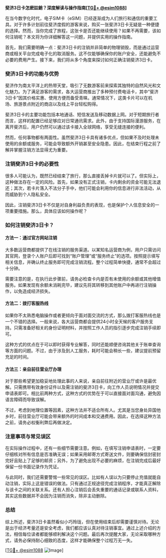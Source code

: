 **斐济3日卡怎麽註銷？深度解读与操作指南[[TG💪+ @esim1088](https://t.me/s/esim1088)]**

在当今数字化时代，电子SIM卡（eSIM）已经逐渐成为人们旅行和通信的重要工具。对于许多计划前往斐济度假的游客来说，购买一张斐济3日卡无疑是一种便捷的选择。然而，当你完成了旅程，这张卡是否还能继续使用？如果不再需要，该如何注销呢？本文将为你详细解答这一问题，并提供实用的操作指南。

首先，我们需要明确一点：斐济3日卡的注销并非简单的物理销毁，而是通过运营商或相关平台完成电子化的取消服务。这不仅能够确保你的账户安全，还能避免不必要的费用产生。接下来，我们将从多个角度来探讨如何正确注销斐济3日卡。

### 斐济3日卡的功能与优势

斐济作为南太平洋上的热带天堂，吸引了无数游客前来探索其独特的自然风光和文化魅力。为了满足游客的需求，各大运营商推出了多种预付费电话卡，其中“斐济3日卡”因其价格实惠、使用方便而备受青睐。通常情况下，这类卡片可以在机场、旅游景点附近的商店以及线上平台轻松购得。

斐济3日卡的主要功能包括本地通话、短信发送及移动数据上网。对于短期旅行者而言，这样的配置已经足够应对日常通讯需求。此外，由于支持国际漫游服务，在离开斐济后，用户仍然可以通过该卡接入全球网络，享受无缝连接的便利。

然而，任何事物都有两面性。虽然斐济3日卡具有诸多优点，但如果不及时处理未使用的余额或服务，可能会导致额外开销甚至安全隐患。因此，在结束行程之前了解并掌握注销方法显得尤为重要。

### 注销斐济3日卡的必要性

很多人可能认为，既然已经结束了旅行，那么直接丢掉卡片就可以了。但实际上，这种做法存在一定的风险。首先，如果没有正式注销，卡内剩余的资金可能无法退还；其次，若卡片落入不法分子手中，他们可能会利用你的信息进行非法活动，从而威胁到个人隐私安全。

因此，注销斐济3日卡不仅是对自身利益负责的表现，也是保护个人信息安全的一项重要措施。那么，具体应该如何操作呢？

### 如何注销斐济3日卡？

#### 方法一：通过官方网站注销

大多数运营商都提供了在线注销的服务渠道。以某知名运营商为例，用户只需访问其官网，登录个人账户后即可找到“账户管理”或“服务终止”的选项。按照提示填写相关信息，并确认终止服务即可完成注销流程。整个过程简单快捷，通常不会超过十分钟。

需要注意的是，在执行此步骤前，请务必检查卡内是否有未使用的余额或其他增值服务。如果发现有余额未消耗完毕，建议先将其转移到其他账户中再进行注销操作，以免造成经济损失。

#### 方法二：拨打客服热线

如果你不太熟悉电脑操作或者更倾向于面对面交流的方式，那么拨打客服热线也是一个不错的选择。一般来说，各大运营商都会提供24小时全天候的客户服务支持。只需准备好相关的身份证明材料，并按照工作人员的指引逐步完成注销手续即可。

这种方式的优点在于可以即时获得专业解答，同时还能顺便咨询其他关于账单查询等方面的问题。不过，由于涉及到人工服务，耗时可能会稍长一些，建议提前预留充足的时间。

#### 方法三：亲自前往营业厅办理

对于那些希望更加稳妥地处理此事的人来说，亲自前往附近的营业厅或许是最优解。只需携带有效身份证件以及需注销的斐济3日卡，向工作人员说明情况并提交申请表即可。相比前两种方式，这种方式的优势在于可以直接面对面沟通，避免因语言障碍而导致误解。

不过，考虑到地理位置等因素，这种方法并不适合所有人。尤其是当您身处异国他乡时，前往营业厅可能会带来额外的时间成本和交通费用。因此，在选择这种方法之前，请务必权衡利弊后再做决定。

### 注意事项与常见误区

在实际操作过程中，还有一些细节需要注意。例如，在填写注销申请表时，一定要仔细核对所有信息是否准确无误；如果采用邮寄方式寄送文件，则要确保信封密封完好且贴上了足够的邮资；另外，为了避免出现不必要的麻烦，在注销完成后最好保留一份书面记录作为凭证。

与此同时，我们还需要警惕一些常见的误区。比如有人误以为只要停止充值就能自动注销，实际上这是错误的做法。只有通过正规途径完成注销程序，才能真正解除与该卡之间的关联关系。还有人担心注销后会丢失重要的通话记录或联系人资料，其实这些数据并不会因为注销而消失，除非主动删除。

### 总结

综上所述，斐济3日卡虽然看似小巧玲珑，但在使用结束后却需要谨慎对待。无论是出于经济考量还是安全考虑，我们都应该认真对待注销事宜。通过上述介绍的方法，相信每位读者都能够顺利解决这个问题。最后再次提醒大家，无论采取哪种方式，请务必保持耐心细致的态度，这样才能确保整个过程万无一失。

[[TG💪+ @esim1088](https://t.me/s/esim1088) ![Image](https://i.postimg.cc/4NQfJmqS/Snipaste-2025-05-13-00-14-12.png)]